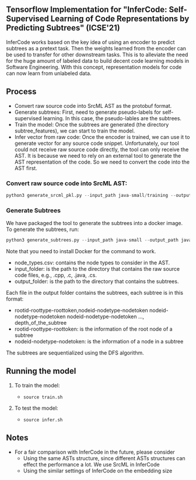 ## Tensorflow Implementation for "InferCode: Self-Supervised Learning of Code Representations by Predicting Subtrees" (ICSE'21)

InferCode works based on the key idea of using an encoder to predict subtrees as a pretext task. Then the weights learned from the encoder can be used to transfer for other downstream tasks. This is to alleviate the need for the huge amount of labeled data to build decent code learning models in Software Engineering. With this concept,  representation models for code can now learn from unlabeled data. 

## Process
- Convert raw source code into SrcML AST as the protobuf format.
- Generate subtrees: First, need to generate pseudo-labels for self-supervised learning. In this case, the pseudo-lables are the subtrees.
- Train the model: Once the subtrees are generated (the directory subtree_features), we can start to train the model.
- Infer vector from raw code: Once the encoder is trained, we can use it to generate vector for any source code snippet. Unfortunately, our tool could not receive raw source code directly, the tool can only receive the AST. It is because we need to rely on an external tool to generate the AST representation of the code. So we need to convert the code into the AST first.


### Convert raw source code into SrcML AST:

```python
python3 generate_srcml_pkl.py --input_path java-small/training --output_path java-small-pkl/training
```

### Generate Subtrees
We have packaged the tool to generate the subtrees into a docker image. To generate the subtrees, run:

```python
python3 generate_subtrees.py --input_path java-small --output_path java-small-subtrees --node_types-path node_types.csv"
```

Note that you need to install Docker for the command to work.
- node_types.csv: contains the node types to consider in the AST. 
- input_folder: is the path to the directory that contains the raw source code files, e.g., .cpp, .c, .java, .cs.
- output_folder: is the path to the directory that contains the subtrees.

Each file in the output folder contains the subtrees, each subtree is in this format:
- rootid-roottype-roottoken,nodeid-nodetype-nodetoken nodeid-nodetype-nodetoken nodeid-nodetype-nodetoken ..., depth_of_the_subtree
- rootid-roottype-roottoken: is the information of the root node of a subtree
- nodeid-nodetype-nodetoken: is the information of a node in a subtree

The subtrees are sequentialized using the DFS algorithm.


## Running the model

1. To train the model:
    - ```source train.sh```
    
2. To test the model:
    - ```source infer.sh```
  

## Notes
- For a fair comparison with InferCode in the future, please consider
  + Using the same ASTs structure, since different ASTs structures can effect the performance a lot. We use SrcML in InferCode
  + Using the similar settings of InferCode on the embedding size
